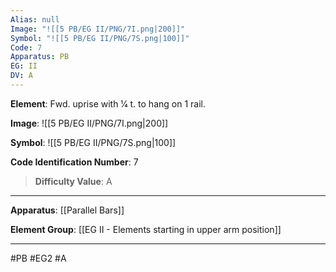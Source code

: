 ```yaml
---
Alias: null
Image: "![[5 PB/EG II/PNG/7I.png|200]]"
Symbol: "![[5 PB/EG II/PNG/7S.png|100]]"
Code: 7
Apparatus: PB
EG: II
DV: A
---
```

**Element**: Fwd. uprise with 1⁄4 t. to hang on 1 rail.

**Image**:
![[5 PB/EG II/PNG/7I.png|200]]

**Symbol**:
![[5 PB/EG II/PNG/7S.png|100]]

**Code Identification Number**: 7

>**Difficulty Value**: A

___
**Apparatus**: [[Parallel Bars]]

**Element Group**: [[EG II -  Elements starting in upper arm position]]
___
#PB #EG2 #A
